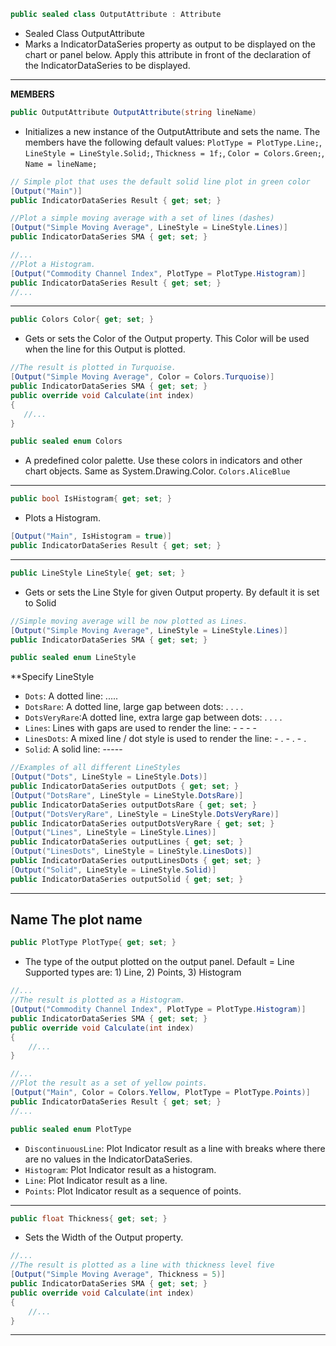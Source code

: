 ```cs
public sealed class OutputAttribute : Attribute
```
* Sealed Class OutputAttribute
* Marks a IndicatorDataSeries property as output to be displayed on the chart or panel below. Apply this attribute in front of the declaration of the IndicatorDataSeries to be displayed.
---
**MEMBERS**
```cs
public OutputAttribute OutputAttribute(string lineName)
```
* Initializes a new instance of the OutputAttribute and sets the name. The members have the following default values:
```PlotType = PlotType.Line;```, ```LineStyle = LineStyle.Solid;```, ```Thickness = 1f;```, ```Color = Colors.Green;```, ```Name = lineName;```
```cs
// Simple plot that uses the default solid line plot in green color
[Output("Main")]
public IndicatorDataSeries Result { get; set; }

//Plot a simple moving average with a set of lines (dashes)
[Output("Simple Moving Average", LineStyle = LineStyle.Lines)]
public IndicatorDataSeries SMA { get; set; }

//...
//Plot a Histogram.
[Output("Commodity Channel Index", PlotType = PlotType.Histogram)]
public IndicatorDataSeries Result { get; set; }
//...
```
---
```cs
public Colors Color{ get; set; }
```
* Gets or sets the Color of the Output property. This Color will be used when the line for this Output is plotted.
```cs
//The result is plotted in Turquoise.
[Output("Simple Moving Average", Color = Colors.Turquoise)] 
public IndicatorDataSeries SMA { get; set; }
public override void Calculate(int index)
{
   //...
}
```
```cs
public sealed enum Colors
```
* A predefined color palette. Use these colors in indicators and other chart objects. Same as System.Drawing.Color.
```Colors.AliceBlue```
---
```cs
public bool IsHistogram{ get; set; }
```
* Plots a Histogram.
```cs
[Output("Main", IsHistogram = true)]
public IndicatorDataSeries Result { get; set; }
```
---
```cs
public LineStyle LineStyle{ get; set; }
```
* Gets or sets the Line Style for given Output property. By default it is set to Solid
```cs
//Simple moving average will be now plotted as Lines.
[Output("Simple Moving Average", LineStyle = LineStyle.Lines)]
public IndicatorDataSeries SMA { get; set; }
```
```cs
public sealed enum LineStyle
```
**Specify LineStyle
* ```Dots```: A dotted line: .....
* ```DotsRare```: A dotted line, large gap between dots: . . . .
* ```DotsVeryRare```:A dotted line, extra large gap between dots: .   .   .   .
* ```Lines```: Lines with gaps are used to render the line: - - - -
* ```LinesDots```: A mixed line / dot style is used to render the line: - . - . - .
* ```Solid```: A solid line: -----
```cs
//Examples of all different LineStyles
[Output("Dots", LineStyle = LineStyle.Dots)]
public IndicatorDataSeries outputDots { get; set; }
[Output("DotsRare", LineStyle = LineStyle.DotsRare)]
public IndicatorDataSeries outputDotsRare { get; set; }
[Output("DotsVeryRare", LineStyle = LineStyle.DotsVeryRare)]
public IndicatorDataSeries outputDotsVeryRare { get; set; }
[Output("Lines", LineStyle = LineStyle.Lines)]
public IndicatorDataSeries outputLines { get; set; }
[Output("LinesDots", LineStyle = LineStyle.LinesDots)]
public IndicatorDataSeries outputLinesDots { get; set; }
[Output("Solid", LineStyle = LineStyle.Solid)]
public IndicatorDataSeries outputSolid { get; set; }
```
---
Name	The plot name
---
```cs
public PlotType PlotType{ get; set; }
```
* The type of the output plotted on the output panel. Default = Line
Supported types are: 1) Line, 2) Points, 3) Histogram
```cs
//...
//The result is plotted as a Histogram.
[Output("Commodity Channel Index", PlotType = PlotType.Histogram)]
public IndicatorDataSeries SMA { get; set; }
public override void Calculate(int index)
{
    //...
}

//...
//Plot the result as a set of yellow points.
[Output("Main", Color = Colors.Yellow, PlotType = PlotType.Points)]
public IndicatorDataSeries Result { get; set; }
//...
```
```cs
public sealed enum PlotType
```
* ```DiscontinuousLine```: Plot Indicator result as a line with breaks where there are no values in the IndicatorDataSeries.
* ```Histogram```: Plot Indicator result as a histogram.
* ```Line```: Plot Indicator result as a line.
* ```Points```: Plot Indicator result as a sequence of points.
---
```cs
public float Thickness{ get; set; }
```
* Sets the Width of the Output property.
```cs
//...
//The result is plotted as a line with thickness level five
[Output("Simple Moving Average", Thickness = 5)]
public IndicatorDataSeries SMA { get; set; }
public override void Calculate(int index)
{
    //...
}
```
---




